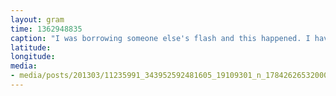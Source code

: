 ```yaml
---
layout: gram
time: 1362948835
caption: "I was borrowing someone else's flash and this happened. I have no idea."
latitude: 
longitude: 
media:
- media/posts/201303/11235991_343952592481605_19109301_n_17842626532000351.jpg
---
```

